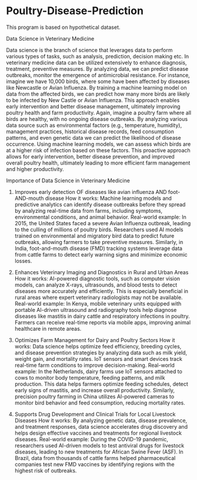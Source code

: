 # Poultry-Disease-Prediction
This program is based on hypothetical dataset.

Data Science in Veterinary Medicine

Data science is the branch of science that leverages data to perform various types of tasks, such as analysis, prediction, decision making etc.
In veterinary medicine data can be utilized extensively to enhance diagnosis, treatment, preventive measures. By analyzing data, we can predict disease outbreaks, monitor the emergence of antimicrobial resistance.
For instance, imagine we have 10,000 birds, where some have been affected by diseases like Newcastle or Avian Influenza. By training a machine learning model on data from the affected birds, we can predict how many more birds are likely to be infected by New Castle or Avian Influenza. This approach enables early intervention and better disease management, ultimately improving poultry health and farm productivity.
Again, imagine a poultry farm where all birds are healthy, with no ongoing disease outbreaks. By analyzing various data source such as environmental factors (e.g., temperature, humidity), management practices, historical disease records, feed consumption patterns, and even genetic data we can predict the likelihood of disease occurrence.
Using machine learning models, we can assess which birds are at a higher risk of infection based on these factors. This proactive approach allows for early intervention, better disease prevention, and improved overall poultry health, ultimately leading to more efficient farm management and higher productivity.

Importance of Data Science in Veterinary Medicine

1. Improves early detection OF diseases like avian influenza AND foot-AND-mouth disease
How it works:
Machine learning models and predictive analytics can identify disease outbreaks before they spread by analyzing real-time data from farms, including symptoms, environmental conditions, and animal behavior.
Real-world example:
In 2015, the United States faced a severe Avian Influenza outbreak, leading to the culling of millions of poultry birds. Researchers used AI models trained on environmental and migratory bird data to predict future outbreaks, allowing farmers to take preventive measures. Similarly, in India, foot-and-mouth disease (FMD) tracking systems leverage data from cattle farms to detect early warning signs and minimize economic losses.

2. Enhances Veterinary Imaging and Diagnostics in Rural and Urban Areas
How it works:
AI-powered diagnostic tools, such as computer vision models, can analyze X-rays, ultrasounds, and blood tests to detect diseases more accurately and efficiently. This is especially beneficial in rural areas where expert veterinary radiologists may not be available.
Real-world example:
In Kenya, mobile veterinary units equipped with portable AI-driven ultrasound and radiography tools help diagnose diseases like mastitis in dairy cattle and respiratory infections in poultry. Farmers can receive real-time reports via mobile apps, improving animal healthcare in remote areas.

3. Optimizes Farm Management for Dairy and Poultry Sectors
How it works:
Data science helps optimize feed efficiency, breeding cycles, and disease prevention strategies by analyzing data such as milk yield, weight gain, and mortality rates. IoT sensors and smart devices track real-time farm conditions to improve decision-making.
Real-world example:
In the Netherlands, dairy farms use IoT sensors attached to cows to monitor body temperature, feeding patterns, and milk production. This data helps farmers optimize feeding schedules, detect early signs of mastitis, and increase overall productivity. Similarly, precision poultry farming in China utilizes AI-powered cameras to monitor bird behavior and feed consumption, reducing mortality rates.

4. Supports Drug Development and Clinical Trials for Local Livestock Diseases
How it works:
By analyzing genetic data, disease prevalence, and treatment responses, data science accelerates drug discovery and helps design effective vaccines and treatments for regional livestock diseases.
Real-world example:
During the COVID-19 pandemic, researchers used AI-driven models to test antiviral drugs for livestock diseases, leading to new treatments for African Swine Fever (ASF). In Brazil, data from thousands of cattle farms helped pharmaceutical companies test new FMD vaccines by identifying regions with the highest risk of outbreaks.


